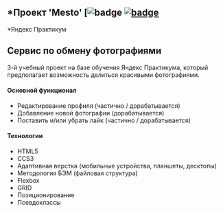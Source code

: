 ## *Проект 'Mesto'  [![badge](https://html.spec.whatwg.org/multipage/) [![badge](https://img.shields.io/badge/Technologies-CSS3-blue)](https://www.w3.org/Style/CSS/#specs) 

*Яндекс Практикум
## Сервис по обмену фотографиями
3-й учебный проект на базе обучения Яндекс Практикума, который предполагает возможность делиться красивыми фотографиями.

#### Основной функционал
+ Редактирование профиля (частично / дорабатывается)
+ Добавление новой фотографии (дорабатывается)
+ Поставить и/или убрать лайк (частично / дорабатывается)

#### Технологии
+ HTML5
+ CCS3
+ Адаптивная верстка (мобильные устройства, планшеты, десктопы)
+ Методология БЭМ (файловая структура)
+ Flexbox
+ GRID
+ Позиционирование
+ Псевдоклассы
